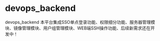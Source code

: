 # devops_backend
devops_backend
本平台集成SSO单点登录功能、权限细分功能、服务器管理模块、镜像管理模块、用户组管理模块、WEB端SSH操作功能、后续新需求还在开发中！

